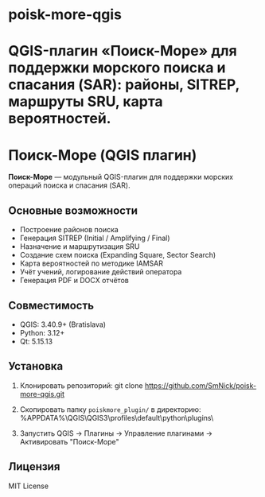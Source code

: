 # poisk-more-qgis
QGIS-плагин «Поиск-Море» для поддержки морского поиска и спасания (SAR): районы, SITREP, маршруты SRU, карта вероятностей.
=======
# Поиск-Море (QGIS плагин)

**Поиск-Море** — модульный QGIS-плагин для поддержки морских операций поиска и спасания (SAR).

## Основные возможности

- Построение районов поиска
- Генерация SITREP (Initial / Amplifying / Final)
- Назначение и маршрутизация SRU
- Создание схем поиска (Expanding Square, Sector Search)
- Карта вероятностей по методике IAMSAR
- Учёт учений, логирование действий оператора
- Генерация PDF и DOCX отчётов

## Совместимость

- QGIS: 3.40.9+ (Bratislava)
- Python: 3.12+
- Qt: 5.15.13

## Установка

1. Клонировать репозиторий:
git clone https://github.com/SmNick/poisk-more-qgis.git

2. Скопировать папку `poiskmore_plugin/` в директорию:
%APPDATA%\QGIS\QGIS3\profiles\default\python\plugins\

3. Запустить QGIS → Плагины → Управление плагинами → Активировать "Поиск-Море"

## Лицензия

MIT License